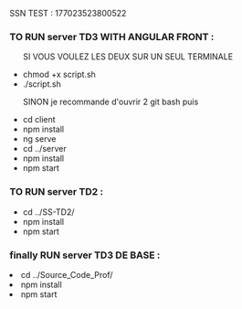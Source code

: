 <p>SSN TEST : 177023523800522</p>


<h3> TO RUN server TD3 WITH ANGULAR FRONT  : </h3>

<ul>
<p> SI VOUS VOULEZ LES DEUX SUR UN SEUL TERMINALE </li>
<li> chmod +x script.sh </li>
<li> ./script.sh </li>
</ul>

<ul>
<p> SINON je recommande d'ouvrir 2 git bash puis </li>
<li> cd client </li>
<li> npm install </li>
<li> ng serve </li>

<li> cd ../server </li>
<li> npm install </li>
<li> npm start </li>

</ul>


<h3> TO RUN server TD2 : </h3>

<ul>
<li> cd ../SS-TD2/ </li>
<li> npm install </li>
<li> npm start </li>


</ul>


<h3>finally RUN server TD3 DE BASE :</h3>

<li>cd ../Source_Code_Prof/</li>
<li>npm install</li>
<li>npm start</li>
